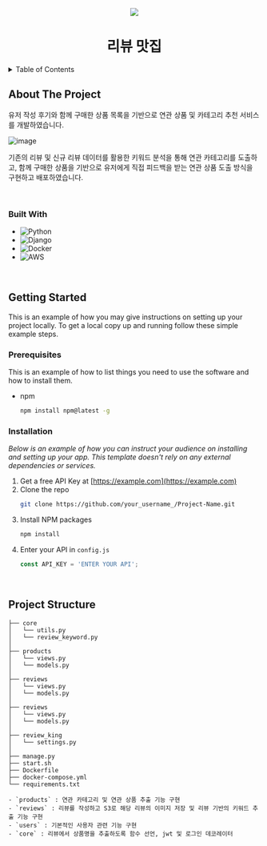 <p align="center"><img src="https://user-images.githubusercontent.com/75832544/186341537-be7f66ae-113e-47cc-8006-8539e74a69d7.png"></p>

<h1 align="center">리뷰 맛집</h1>




<!-- TABLE OF CONTENTS -->
<details>
  <summary>Table of Contents</summary>
  <ol>
    <li>
      <a href="#about-the-project">About The Project</a>
      <ul>
        <li><a href="#built-with">Built With</a></li>
      </ul>
    </li>
    <li><a href="#project-structure">Project Structure</a></li>
  </ol>
</details>



<!-- ABOUT THE PROJECT -->
## About The Project

유저 작성 후기와 함께 구매한 상품 목록을 기반으로 연관 상품 및 카테고리 추천 서비스를 개발하였습니다.

![image](https://user-images.githubusercontent.com/75832544/186337409-a8a8f909-962a-40b3-b7c9-3d775a117f1c.png)

기존의 리뷰 및 신규 리뷰 데이터를 활용한 키워드 분석을 통해 연관 카테고리를 도출하고, 함께 구매한 상품을 기반으로 유저에게 직접 피드백을 받는 연관 상품 도출 방식을 구현하고 배포하였습니다.

<br>



### Built With

- ![Python](https://img.shields.io/badge/python-3670A0?style=for-the-badge&logo=python&logoColor=ffdd54)
- ![Django](https://img.shields.io/badge/django-%23092E20.svg?style=for-the-badge&logo=django&logoColor=white)
- ![Docker](https://img.shields.io/badge/docker-%230db7ed.svg?style=for-the-badge&logo=docker&logoColor=white)
- ![AWS](https://img.shields.io/badge/AWS-%23FF9900.svg?style=for-the-badge&logo=amazon-aws&logoColor=white)

<br>

<!-- GETTING STARTED -->
## Getting Started

This is an example of how you may give instructions on setting up your project locally.
To get a local copy up and running follow these simple example steps.

### Prerequisites

This is an example of how to list things you need to use the software and how to install them.
* npm
  ```sh
  npm install npm@latest -g
  ```

### Installation

_Below is an example of how you can instruct your audience on installing and setting up your app. This template doesn't rely on any external dependencies or services._

1. Get a free API Key at [https://example.com](https://example.com)
2. Clone the repo
   ```sh
   git clone https://github.com/your_username_/Project-Name.git
   ```
3. Install NPM packages
   ```sh
   npm install
   ```
4. Enter your API in `config.js`
   ```js
   const API_KEY = 'ENTER YOUR API';
   ```



<br>

<!-- Project Structure -->
## Project Structure
```
├── core
│   └── utils.py
│   └── review_keyword.py
│
├── products
│   └── views.py
│   └── models.py
│
├── reviews
│   └── views.py
│   └── models.py
│
├── reviews
│   └── views.py
│   └── models.py
│
├── review_king
│   └── settings.py
│
├── manage.py
├── start.sh
├── Dockerfile
├── docker-compose.yml
└── requirements.txt

- `products` : 연관 카테고리 및 연관 상품 추출 기능 구현
- `reviews` : 리뷰를 작성하고 S3로 해당 리뷰의 이미지 저장 및 리뷰 기반의 키워드 추출 기능 구현
- `users` : 기본적인 사용자 관련 기능 구현
- `core` : 리뷰에서 상품명을 추출하도록 함수 선언, jwt 및 로그인 데코레이터 
